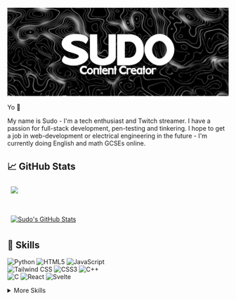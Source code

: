 ![Sudo's GitHub Banner](./assets/Banner.png)

Yo 👋

My name is Sudo - I'm a tech enthusiast and Twitch streamer. I have a passion for full-stack development, pen-testing and tinkering. I hope to get a job in web-development or electrical engineering in the future - I'm currently doing English and math GCSEs online.

## 📈 GitHub Stats

<a href="https://github.com/sudoxyz">
  <img align="center" style="margin:0.5rem" src="https://github-readme-stats.vercel.app/api/top-langs/?username=sudoxyz&hide=html,css&title_color=ffffff&text_color=c9cacc&icon_color=4AB197&bg_color=1A2B34" />
</a>

<br>
<br>
<br>

<a href="https://github.com/sudoxyz">
  <img align="center" style="margin:0.5rem" src="https://github-readme-stats.vercel.app/api?username=sudoxyz&show_icons=true&line_height=27&count_private=true&title_color=ffffff&text_color=c9cacc&icon_color=4AB097&bg_color=1A2B34" alt="Sudo's GitHub Stats" />
</a>

## 💼 Skills

![Python](https://img.shields.io/static/v1?style=for-the-badge&message=Python&color=3776AB&logo=Python&logoColor=FFFFFF&label=) 
![HTML5](https://img.shields.io/static/v1?style=for-the-badge&message=HTML5&color=E34F26&logo=HTML5&logoColor=FFFFFF&label=) 
![JavaScript](https://img.shields.io/static/v1?style=for-the-badge&message=JavaScript&color=222222&logo=JavaScript&logoColor=F7DF1E&label=)<br>
![Tailwind CSS](https://img.shields.io/static/v1?style=for-the-badge&message=Tailwind+CSS&color=222222&logo=Tailwind+CSS&logoColor=06B6D4&label=)
![CSS3](https://img.shields.io/static/v1?style=for-the-badge&message=CSS3&color=1572B6&logo=CSS3&logoColor=FFFFFF&label=)
![C++](https://img.shields.io/static/v1?style=for-the-badge&message=C%2B%2B&color=00599C&logo=C%2B%2B&logoColor=FFFFFF&label=)<br>
![C](https://img.shields.io/static/v1?style=for-the-badge&message=C&color=222222&logo=C&logoColor=A8B9CC&label=)
![React](https://img.shields.io/static/v1?style=for-the-badge&message=React&color=222222&logo=React&logoColor=61DAFB&label=)
![Svelte](https://img.shields.io/static/v1?style=for-the-badge&message=Svelte&color=FF3E00&logo=Svelte&logoColor=FFFFFF&label=)

<details>
<summary>More Skills</summary>
<br>

![Apache](https://img.shields.io/static/v1?style=for-the-badge&message=Apache&color=D22128&logo=Apache&logoColor=FFFFFF&label=)
![MongoDB](https://img.shields.io/static/v1?style=for-the-badge&message=MongoDB&color=47A248&logo=MongoDB&logoColor=FFFFFF&label=)
![Mongoose](https://img.shields.io/static/v1?style=for-the-badge&message=Mongoose&color=880000&logo=Mongoose&logoColor=FFFFFF&label=)
![MySQL](https://img.shields.io/static/v1?style=for-the-badge&message=MySQL&color=4479A1&logo=MySQL&logoColor=FFFFFF&label=)
![PostgreSQL](https://img.shields.io/static/v1?style=for-the-badge&message=PostgreSQL&color=4169E1&logo=PostgreSQL&logoColor=FFFFFF&label=)

</details>
